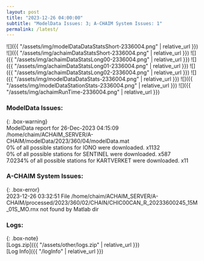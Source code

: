 ```yaml
---
layout: post
title: "2023-12-26 04:00:00"
subtitle: "ModelData Issues: 3; A-CHAIM System Issues: 1"
permalink: /latest/
---
```


![]({{ "/assets/img/modelDataDataStatsShort-2336004.png" | relative_url }})
![]({{ "/assets/img/achaimDataStatsShort-2336004.png" | relative_url }})
![]({{ "/assets/img/achaimDataStatsLong00-2336004.png" | relative_url }})
![]({{ "/assets/img/achaimDataStatsLong01-2336004.png" | relative_url }})
![]({{ "/assets/img/achaimDataStatsLong02-2336004.png" | relative_url }})
![]({{ "/assets/img/modelDataDataStats-2336004.png" | relative_url }})
![]({{ "/assets/img/modelDataStationStats-2336004.png" | relative_url }})
![]({{ "/assets/img/achaimRunTime-2336004.png" | relative_url }})


### ModelData Issues:  
  
{: .box-warning}  
 ModelData report for 26-Dec-2023 04:15:09   
 /home/chaim/ACHAIM_SERVER/A-CHAIM/modelData/2023/360/04/modelData.mat   
 0% of all possible stations for IONO were downloaded. x1132   
 0% of all possible stations for SENTINEL were downloaded. x587   
 7.0234% of all possible stations for KARTVERKET were downloaded. x11   
  
### A-CHAIM System Issues:  
  
{: .box-error}  
2023-12-26 03:32:51 File /home/chaim/ACHAIM_SERVER/A-CHAIM/processed/2023/360/02/CHAIN/CHIC00CAN_R_20233600245_15M_01S_MO.rnx not found by Matlab dir  

### Logs:  
  
{: .box-note}  
[Logs.zip]({{ "/assets/other/logs.zip" | relative_url }})  
[Log Info]({{ "/logInfo" | relative_url }})  
